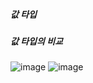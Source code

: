 ##### 값 타입
##### 값 타입의 비교

![image](https://user-images.githubusercontent.com/40969203/105844421-8d3f0380-601c-11eb-986a-2bddcf278bb5.png)
![image](https://user-images.githubusercontent.com/40969203/105844425-8fa15d80-601c-11eb-8545-3713b42c8655.png)
